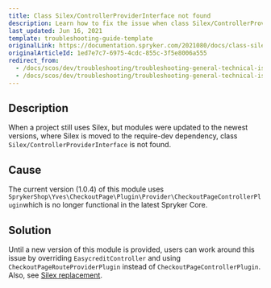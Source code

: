 ```yaml
---
title: Class Silex/ControllerProviderInterface not found
description: Learn how to fix the issue when class Silex/ControllerProviderInterface is not found
last_updated: Jun 16, 2021
template: troubleshooting-guide-template
originalLink: https://documentation.spryker.com/2021080/docs/class-silexcontrollerproviderinterface-not-found
originalArticleId: 1ed7e7c7-6975-4cdc-855c-3f5e8006a555
redirect_from:
  - /docs/scos/dev/troubleshooting/troubleshooting-general-technical-issues/class-silex-controllerproviderinterface-not-found.html
  - /docs/scos/dev/troubleshooting/troubleshooting-general-technical-issues/fail-whale-on-the-front-end.html
---
```


## Description

When a project still uses Silex, but modules were updated to the newest versions, where Silex is moved to the require-dev dependency, class `Silex/ControllerProviderInterface` is not found.

## Cause

The current version (1.0.4) of this module uses `SprykerShop\Yves\CheckoutPage\Plugin\Provider\CheckoutPageControllerPlugin`which is no longer functional in the latest Spryker Core.

## Solution

Until a new version of this module is provided, users can work around this issue by overriding `EasycreditController` and using `CheckoutPageRouteProviderPlugin` instead of `CheckoutPageControllerPlugin`. Also, see [Silex replacement](/docs/dg/dev/upgrade-and-migrate/silex-replacement/silex-replacement.html).
